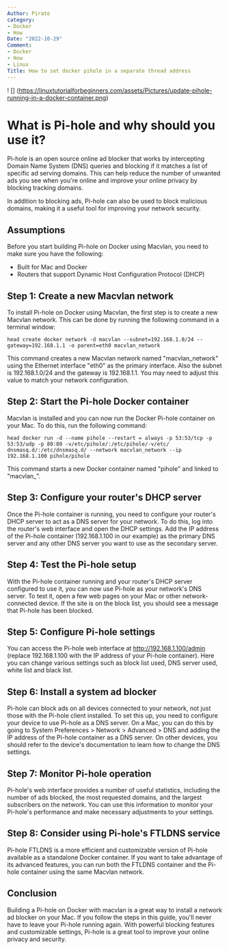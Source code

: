 ```yaml
---
Author: Pirate
category:
- Docker
- How
Date: "2022-10-29"
Comment:
- Docker
- How
- Linux
Title: How to set docker pihole in a separate thread address
---
```

! [] (https://linuxtutorialforbeginners.com/assets/Pictures/update-pihole-running-in-a-docker-container.png)
# What is Pi-hole and why should you use it?

Pi-hole is an open source online ad blocker that works by intercepting Domain Name System (DNS) queries and blocking if it matches a list of specific ad serving domains. This can help reduce the number of unwanted ads you see when you're online and improve your online privacy by blocking tracking domains.

In addition to blocking ads, Pi-hole can also be used to block malicious domains, making it a useful tool for improving your network security.

## Assumptions

Before you start building Pi-hole on Docker using Macvlan, you need to make sure you have the following:

- Built for Mac and Docker
- Routers that support Dynamic Host Configuration Protocol (DHCP)

## Step 1: Create a new Macvlan network

To install Pi-hole on Docker using Macvlan, the first step is to create a new Macvlan network. This can be done by running the following command in a terminal window:

``head
create docker network -d macvlan --subnet=192.168.1.0/24 --gateway=192.168.1.1 -o parent=eth0 macvlan_network
``

This command creates a new Macvlan network named "macvlan_network" using the Ethernet interface "eth0" as the primary interface. Also the subnet is 192.168.1.0/24 and the gateway is 192.168.1.1. You may need to adjust this value to match your network configuration.

## Step 2: Start the Pi-hole Docker container

Macvlan is installed and you can now run the Docker Pi-hole container on your Mac. To do this, run the following command:

``head
docker run -d --name pihole --restart = always -p 53:53/tcp -p 53:53/udp -p 80:80 -v/etc/pihole/:/etc/pihole/-v/etc/ dnsmasq.d/:/etc/dnsmasq.d/ --network macvlan_network --ip 192.168.1.100 pihole/pihole
``


This command starts a new Docker container named "pihole" and linked to "macvlan_".

## Step 3: Configure your router's DHCP server

Once the Pi-hole container is running, you need to configure your router's DHCP server to act as a DNS server for your network. To do this, log into the router's web interface and open the DHCP settings. Add the IP address of the Pi-hole container (192.168.1.100 in our example) as the primary DNS server and any other DNS server you want to use as the secondary server.

## Step 4: Test the Pi-hole setup

With the Pi-hole container running and your router's DHCP server configured to use it, you can now use Pi-hole as your network's DNS server. To test it, open a few web pages on your Mac or other network-connected device. If the site is on the block list, you should see a message that Pi-hole has been blocked.

## Step 5: Configure Pi-hole settings

You can access the Pi-hole web interface at http://192.168.1.100/admin (replace 192.168.1.100 with the IP address of your Pi-hole container). Here you can change various settings such as block list used, DNS server used, white list and black list.

## Step 6: Install a system ad blocker

Pi-hole can block ads on all devices connected to your network, not just those with the Pi-hole client installed. To set this up, you need to configure your device to use Pi-hole as a DNS server. On a Mac, you can do this by going to System Preferences > Network > Advanced > DNS and adding the IP address of the Pi-hole container as a DNS server. On other devices, you should refer to the device's documentation to learn how to change the DNS settings.

## Step 7: Monitor Pi-hole operation

Pi-hole's web interface provides a number of useful statistics, including the number of ads blocked, the most requested domains, and the largest subscribers on the network. You can use this information to monitor your Pi-hole's performance and make necessary adjustments to your settings.

## Step 8: Consider using Pi-hole's FTLDNS service

Pi-hole FTLDNS is a more efficient and customizable version of Pi-hole available as a standalone Docker container. If you want to take advantage of its advanced features, you can run both the FTLDNS container and the Pi-hole container using the same Macvlan network.

## Conclusion

Building a Pi-hole on Docker with macvlan is a great way to install a network ad blocker on your Mac. If you follow the steps in this guide, you'll never have to leave your Pi-hole running again. With powerful blocking features and customizable settings, Pi-hole is a great tool to improve your online privacy and security.
